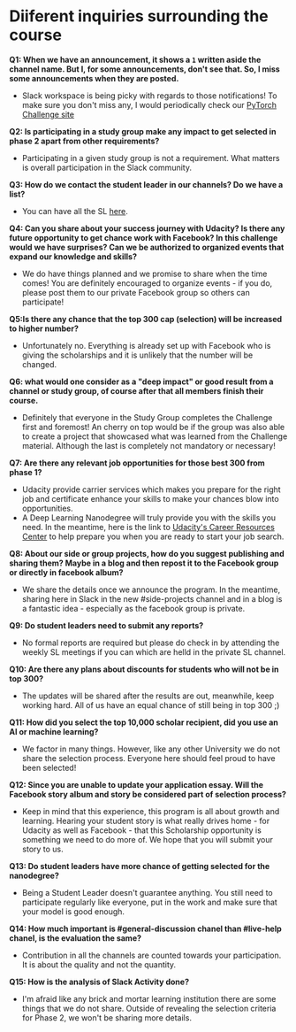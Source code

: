# Diiferent inquiries surrounding the course

**Q1: When we have an announcement, it shows a `1` written aside the channel name. But I, for some announcements, don't see that. So, I miss some announcements when they are posted.**
-   Slack workspace is being picky with regards to those notifications! To make sure you don't miss any, I would periodically check our [PyTorch Challenge site](https://sites.google.com/udacity.com/pytorch-scholarship-facebook/announcements)

**Q2: Is participating in a study group make any impact to get selected in phase 2 apart from other requirements?**
-   Participating in a given study group is not a requirement. What matters is overall participation in the Slack community.

**Q3: How do we contact the student leader in our channels? Do we have a list?**
-   You can have all the SL [here](https://docs.google.com/spreadsheets/d/1eTaHfnZ6nCXKsC5m5iLsejfV8IwfE0NgD2uhzH_Azws/edit?usp=sharing).

**Q4: Can you share about your success journey with Udacity? Is there any future opportunity to get chance work with Facebook? In this challenge would we have surprises? Can we be authorized to organized events that expand our knowledge and skills?**
-   We do have things planned and we promise to share when the time comes! You are definitely encouraged to organize events - if you do, please post them to our private Facebook group so others can participate!

**Q5:Is there any chance that the top 300 cap (selection) will be increased to higher number?**
-   Unfortunately no. Everything is already set up with Facebook who is giving the scholarships and it is unlikely that the number will be changed.

**Q6: what would one consider as a  "deep impact" or good result from a channel or study group, of course after that all members finish their course.**
-   Definitely that everyone in the Study Group completes the Challenge first and foremost! An cherry on top would be if the group was also able to create a project that showcased what was learned from the Challenge material. Although the last is completely not mandatory or necessary!

**Q7: Are there any relevant job opportunities for those best 300 from phase 1?**
-   Udacity provide carrier services which makes you prepare for the right job and certificate enhance your skills to make your chances blow into opportunities.
-   A Deep Learning Nanodegree will truly provide you with the skills you need. In the meantime, here is the link to [Udacity's Career Resources Center](https://career-resource-center.udacity.com/) to help prepare you when you are ready to start your job search.

**Q8: About our side or group projects, how do you suggest publishing and sharing them? Maybe in a blog and then repost it to the Facebook group or directly in facebook album?**
-   We share the details once we announce the program. In the meantime, sharing here in Slack in the new #side-projects channel and in a blog is a fantastic idea - especially as the facebook group is private.

**Q9: Do student leaders need to submit any reports?**
-   No formal reports are required but please do check in by attending the weekly SL meetings if you can which are helld in the private SL channel.

**Q10: Are there any plans about discounts for students who will not be in top 300?**
- The updates will be shared after the results are out, meanwhile, keep working hard. All of us have an equal chance of still being in top 300 ;)

**Q11: How did you select the top 10,000 scholar recipient, did you use an AI or machine learning?**
-   We factor in many things. However, like any other University we do not share the selection process.  Everyone here should feel proud to have been selected!

**Q12: Since you are unable to update your application essay. Will the Facebook story album and story be considered part of selection process?**
-   Keep in mind that this experience, this program is all about growth and learning. Hearing your student story is what really drives home - for Udacity as well as Facebook - that this Scholarship opportunity is something we need to do more of. We hope that you will submit your story to us.

**Q13: Do student leaders have more chance of getting selected for the nanodegree?**
-   Being a Student Leader doesn't guarantee anything. You still need to participate regularly like everyone, put in the work and make sure that your model is good enough.

**Q14: How much important is #general-discussion  chanel than #live-help  chanel, is the evaluation the same?**
-   Contribution in all the channels are counted towards your participation. It is about the quality and not the quantity.

**Q15: How is the analysis of Slack Activity done?**
-    I'm afraid like any brick and mortar learning institution there are some things that we do not share. Outside of revealing the selection criteria for Phase 2, we won't be sharing more details.